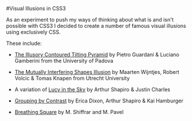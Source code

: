 #Visual Illusions in CSS3

As an experiment to push my ways of thinking about what is and isn't possible with CSS3 I decided to create a number of famous visual illusions using exclusively CSS.

These include:

- [The Illusory Contoured Tilting Pyramid] by Pietro Guardani & Luciano Gamberini from the University of Padova
- [The Mutually Interfering Shapes Illusion] by Maarten Wijntjes, Robert Volcic & Tomas Knapen from Utrecht University
- A variation of [Lucy in the Sky] by Arthur Shapiro & Justin Charles
- [Grouping by Contrast] by Erica Dixon, Arthur Shapiro & Kai Hamburger
- [Breathing Square] by M. Shiffrar and M. Pavel

  [The Illusory Contoured Tilting Pyramid]: http://illusionoftheyear.com/2007/the-illusory-contoured-tilting-pyramid-2/
  [The Mutually Interfering Shapes Illusion]: http://illusionoftheyear.com/2008/the-mutually-interfering-shapes-illusion-the-misillusion/
  [Lucy in the Sky]: http://illusionoftheyear.com/2005/motion-illusion-building-blocks/
  [Grouping by Contrast]: http://illusionoftheyear.com/2011/grouping-by-contrast/
  [Breathing Square]: http://www.michaelbach.de/ot/mot_breathingSquare/index.html